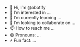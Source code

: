 - 👋 Hi, I’m @abotify
- 👀 I’m interested in ... 
- 🌱 I’m currently learning ...
- 💞️ I’m looking to collaborate on ...
- 📫 How to reach me ...
- 😄 Pronouns: ...
- ⚡ Fun fact: ...

<!---
abotify/abotify is a ✨ special ✨ repository because its `README.md` (this file) appears on your GitHub profile.
You can click the Preview link to take a look at your changes.
--->

